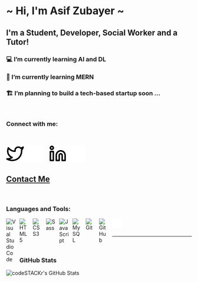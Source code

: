 # ~ Hi, I'm Asif Zubayer ~
## I'm a Student, Developer, Social Worker and a Tutor!

### 💻 I’m currently learning AI and DL
### 🌱 I’m currently learning MERN
### 🏗️ I’m planning to build a tech-based startup soon ... 

<br />

### Connect with me:
<br />

[![website](./img/twitter-light.svg)](https://twitter.com/Asxceif#gh-light-mode-only)
[![website](./img/twitter-dark.svg)](https://twitter.com/Asxceif#gh-dark-mode-only)
&nbsp;&nbsp;
[![website](./img/linkedin-light.svg)](https://www.linkedin.com/in/asif-zubayer-palak/#gh-light-mode-only)
[![website](./img/linkedin-dark.svg)](https://www.linkedin.com/in/asif-zubayer-palak/#gh-dark-mode-only)
## [Contact Me](mailto:asifpalak@gmail.com)
<br />

### Languages and Tools:

<img align="left" alt="Visual Studio Code" width="26px" src="https://cdn.jsdelivr.net/gh/devicons/devicon/icons/vscode/vscode-original.svg" style="padding-right:10px;"/>
<img align="left" alt="HTML5" width="26px" src="https://cdn.jsdelivr.net/gh/devicons/devicon/icons/html5/html5-original.svg" style="padding-right:10px;"/>
<img align="left" alt="CSS3" width="26px" src="https://cdn.jsdelivr.net/gh/devicons/devicon/icons/css3/css3-original.svg" style="padding-right:10px;"/>
<img align="left" alt="Sass" width="26px" src="https://cdn.jsdelivr.net/gh/devicons/devicon/icons/sass/sass-original.svg" style="padding-right:10px;"/>
<img align="left" alt="JavaScript" width="26px" src="https://cdn.jsdelivr.net/gh/devicons/devicon/icons/javascript/javascript-original.svg" style="padding-right:10px;"/>
<img align="left" alt="MySQL" width="26px" src="https://cdn.jsdelivr.net/gh/devicons/devicon/icons/mysql/mysql-original.svg" style="padding-right:10px;"/>
<img align="left" alt="Git" width="26px" src="https://cdn.jsdelivr.net/gh/devicons/devicon/icons/git/git-original.svg" style="padding-right:10px;"/>
<img align="left" alt="GitHub" width="26px" src="https://user-images.githubusercontent.com/3369400/139447912-e0f43f33-6d9f-45f8-be46-2df5bbc91289.png" style="padding-right:10px;"/>
<img align="left" alt="Terminal" width="26px" src="./img/terminal-dark.svg"/>

<br />
<br />

---
<br />

### GitHub Stats
<img align="left" alt="codeSTACKr's GitHub Stats" src="https://github-readme-stats.vercel.app/api?username=acesif&show_icons=true&hide_border=false&title_color=ff652f&icon_color=FFE400&bg_color=09131B&text_color=ffffff&border_color=0c1a25" />


